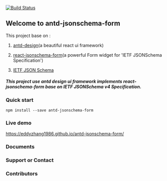 [![Build Status](https://travis-ci.org/eddyzhang1986/antd-jsonschema-form.svg?branch=master)](https://travis-ci.org/eddyzhang1986/antd-jsonschema-form)

					
## Welcome to antd-jsonschema-form

  This project base on :

  1. <a target="_blank" href="https://github.com/ant-design/ant-design">antd-design</a>(a beautiful react ui framework)

  2. <a target="_blank" href="https://github.com/mozilla-services/react-jsonschema-form">react-jsonschema-form</a>(a powerful Form widget for 'IETF JSONSchema Specification')

  3. <a target="_blank" href="http://json-schema.org/">IETF JSON Schema</a>
   
##### This project use antd design ui framework implements react-jsonschema-form base on IETF JSONSchema v4 Specification.


### Quick start

    npm install --save antd-jsonschema-form

### Live demo

 <a target="_blank" href="https://eddyzhang1986.github.io/antd-jsonschema-form/">
   https://eddyzhang1986.github.io/antd-jsonschema-form/
 </a>
    
### Documents


### Support or Contact


### Contributors



